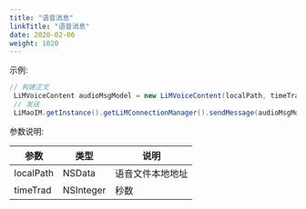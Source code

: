 ```yaml
---
title: "语音消息"
linkTitle: "语音消息"
date: 2020-02-06
weight: 1020
---
```


示例:
```java
// 构建正文
 LiMVoiceContent audioMsgModel = new LiMVoiceContent(localPath, timeTrad);
 // 发送
 LiMaoIM.getInstance().getLiMConnectionManager().sendMessage(audioMsgModel, channelID, LiMChannelType.PERSONAL);
```

参数说明:


参数 | 类型 | 说明
---|--- |---
localPath | NSData | 语音文件本地地址
timeTrad | NSInteger | 秒数